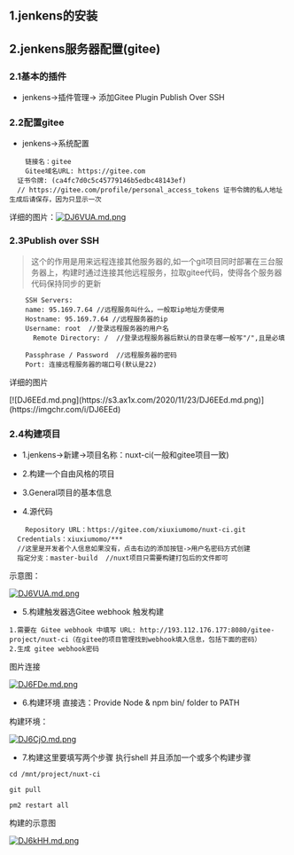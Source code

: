 ## 1.jenkens的安装


## 2.jenkens服务器配置(gitee)

### 2.1基本的插件 

- jenkens->插件管理-> 添加Gitee Plugin  Publish Over SSH

### 2.2配置gitee

- jenkens->系统配置

```
	链接名：gitee
 	Gitee域名URL: https://gitee.com
  证书令牌: (ca4fc7d0c5c45779146b5edbc48143ef)  
  // https://gitee.com/profile/personal_access_tokens 证书令牌的私人地址生成后请保存，因为只显示一次

```
详细的图片：[![DJ6VUA.md.png](https://s3.ax1x.com/2020/11/23/DJ6VUA.md.png)](https://imgchr.com/i/DJ6VUA)

### 2.3Publish over SSH
> 这个的作用是用来远程连接其他服务器的,如一个git项目同时部署在三台服务器上，构建时通过连接其他远程服务，拉取gitee代码，使得各个服务器代码保持同步的更新
```
	SSH Servers:
    name: 95.169.7.64 //远程服务叫什么，一般取ip地址方便使用
    Hostname: 95.169.7.64 //远程服务器的ip
    Username: root  //登录远程服务器的用户名
 	  Remote Directory: /  //登录远程服务器后默认的目录在哪一般写"/",且是必填

    Passphrase / Password  //远程服务器的密码
    Port: 连接远程服务器的端口号(默认是22)
```
<p>详细的图片</p>

<p>
[![DJ6EEd.md.png](https://s3.ax1x.com/2020/11/23/DJ6EEd.md.png)](https://imgchr.com/i/DJ6EEd)
</p>


### 2.4构建项目
- 1.jenkens->新建->项目名称：nuxt-ci(一般和gitee项目一致)

- 2.构建一个自由风格的项目

- 3.General项目的基本信息

- 4.源代码
```
	Repository URL：https://gitee.com/xiuxiumomo/nuxt-ci.git
  Credentials：xiuxiumomo/***
  //这里是开发者个人信息如果没有，点击右边的添加按钮->用户名密码方式创建
  指定分支：master-build  //nuxt项目只需要构建打包后的文件即可
```
示意图：


[![DJ6VUA.md.png](https://s3.ax1x.com/2020/11/23/DJ6VUA.md.png)](https://imgchr.com/i/DJ6VUA)



- 5.构建触发器选Gitee webhook 触发构建
```
1.需要在 Gitee webhook 中填写 URL: http://193.112.176.177:8080/gitee-project/nuxt-ci（在gitee的项目管理找到webhook填入信息，包括下面的密码）
2.生成 gitee webhook密码
```
图片连接



[![DJ6FDe.md.png](https://s3.ax1x.com/2020/11/23/DJ6FDe.md.png)](https://imgchr.com/i/DJ6FDe)

- 6.构建环境 直接选：Provide Node & npm bin/ folder to PATH


构建环境：


[![DJ6CjO.md.png](https://s3.ax1x.com/2020/11/23/DJ6CjO.md.png)](https://imgchr.com/i/DJ6CjO)

- 7.构建这里要填写两个步骤 执行shell 并且添加一个或多个构建步骤
```
cd /mnt/project/nuxt-ci

git pull

pm2 restart all
```
构建的示意图 



[![DJ6kHH.md.png](https://s3.ax1x.com/2020/11/23/DJ6kHH.md.png)](https://imgchr.com/i/DJ6kHH)


